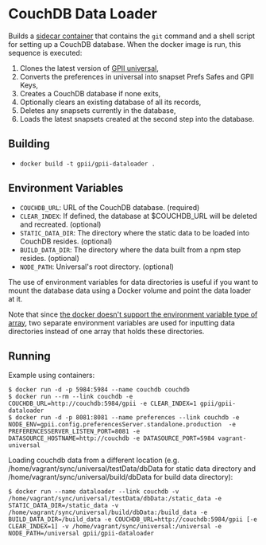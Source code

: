 # CouchDB Data Loader

Builds a [sidecar container](http://blog.kubernetes.io/2015/06/the-distributed-system-toolkit-patterns.html) that contains the `git` command and a shell script for setting up a CouchDB database.  When the docker image is run, this sequence is executed:
1. Clones the latest version of [GPII universal](https://github.com/gpii/universal/),
1. Converts the preferences in universal into snapset Prefs Safes and GPII Keys,
1. Creates a CouchDB database if none exits,
1. Optionally clears an existing database of all its records,
1. Deletes any snapsets currently in the database,
1. Loads the latest snapsets created at the second step into the database.

## Building

- `docker build -t gpii/gpii-dataloader .`

## Environment Variables

- `COUCHDB_URL`: URL of the CouchDB database. (required)
- `CLEAR_INDEX`: If defined, the database at $COUCHDB_URL will be deleted and recreated. (optional)
- `STATIC_DATA_DIR`: The directory where the static data to be loaded into CouchDB resides. (optional)
- `BUILD_DATA_DIR`: The directory where the data built from a npm step resides. (optional)
- `NODE_PATH`: Universal's root directory. (optional)

The use of environment variables for data directories is useful if you want to mount the database data using a Docker volume and point the data loader at it.

Note that since [the docker doesn't support the environment variable type of array](https://github.com/moby/moby/issues/20169), two separate environment variables are used for inputting data directories instead of one array that holds these directories.

## Running

Example using containers:

```
$ docker run -d -p 5984:5984 --name couchdb couchdb
$ docker run --rm --link couchdb -e COUCHDB_URL=http://couchdb:5984/gpii -e CLEAR_INDEX=1 gpii/gpii-dataloader
$ docker run -d -p 8081:8081 --name preferences --link couchdb -e NODE_ENV=gpii.config.preferencesServer.standalone.production  -e PREFERENCESSERVER_LISTEN_PORT=8081 -e DATASOURCE_HOSTNAME=http://couchdb -e DATASOURCE_PORT=5984 vagrant-universal

```

Loading couchdb data from a different location (e.g. /home/vagrant/sync/universal/testData/dbData for static data directory and /home/vagrant/sync/universal/build/dbData for build data directory):

```
$ docker run --name dataloader --link couchdb -v /home/vagrant/sync/universal/testData/dbData:/static_data -e STATIC_DATA_DIR=/static_data -v /home/vagrant/sync/universal/build/dbData:/build_data -e BUILD_DATA_DIR=/build_data -e COUCHDB_URL=http://couchdb:5984/gpii [-e CLEAR_INDEX=1] -v /home/vagrant/sync/universal:/universal -e NODE_PATH=/universal gpii/gpii-dataloader
```
